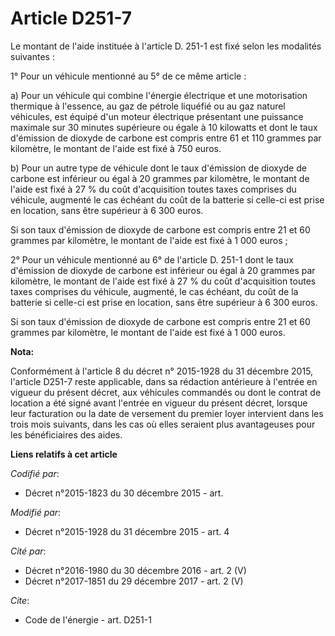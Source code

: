 # Article D251-7

Le montant de l'aide instituée à l'article D. 251-1 est fixé selon les modalités suivantes : 

1° Pour un véhicule mentionné au 5° de ce même article : 

a) Pour un véhicule qui combine l'énergie électrique et une motorisation thermique à l'essence, au gaz de pétrole liquéfié ou
au gaz naturel véhicules, est équipé d'un moteur électrique présentant une puissance maximale sur 30 minutes supérieure ou
égale à 10 kilowatts et dont le taux d'émission de dioxyde de carbone est compris entre 61 et 110 grammes par kilomètre, le
montant de l'aide est fixé à 750 euros. 

b) Pour un autre type de véhicule dont le taux d'émission de dioxyde de carbone est inférieur ou égal à 20 grammes par
kilomètre, le montant de l'aide est fixé à 27 % du coût d'acquisition toutes taxes comprises du véhicule, augmenté le cas
échéant du coût de la batterie si celle-ci est prise en location, sans être supérieur à 6 300 euros. 

Si son taux d'émission de dioxyde de carbone est compris entre 21 et 60 grammes par kilomètre, le montant de l'aide est fixé
à 1 000 euros ; 

2° Pour un véhicule mentionné au 6° de l'article D. 251-1 dont le taux d'émission de dioxyde de carbone est inférieur ou égal
à 20 grammes par kilomètre, le montant de l'aide est fixé à 27 % du coût d'acquisition toutes taxes comprises du véhicule,
augmenté, le cas échéant, du coût de la batterie si celle-ci est prise en location, sans être supérieur à 6 300 euros. 

Si son taux d'émission de dioxyde de carbone est compris entre 21 et 60 grammes par kilomètre, le montant de l'aide est fixé
à 1 000 euros.

**Nota:**

Conformément à l'article 8 du décret n° 2015-1928 du 31 décembre 2015, l'article D251-7 reste applicable, dans sa rédaction
antérieure à l'entrée en vigueur du présent décret, aux véhicules commandés ou dont le contrat de location a été signé avant
l'entrée en vigueur du présent décret, lorsque leur facturation ou la date de versement du premier loyer intervient dans les
trois mois suivants, dans les cas où elles seraient plus avantageuses pour les bénéficiaires des aides.

**Liens relatifs à cet article**

_Codifié par_:

  - Décret n°2015-1823 du 30 décembre 2015 - art.

_Modifié par_:

  - Décret n°2015-1928 du 31 décembre 2015 - art. 4

_Cité par_:

  - Décret n°2016-1980 du 30 décembre 2016 - art. 2 (V)
  - Décret n°2017-1851 du 29 décembre 2017 - art. 2 (V)

_Cite_:

  - Code de l'énergie - art. D251-1
